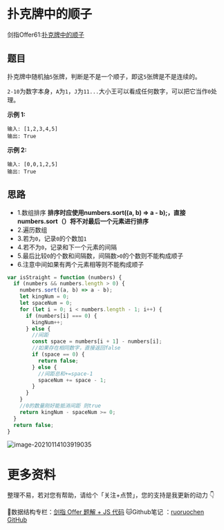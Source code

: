 # 扑克牌中的顺子

剑指Offer61:[扑克牌中的顺子](https://leetcode-cn.com/problems/bu-ke-pai-zhong-de-shun-zi-lcof/)

## 题目

扑克牌中随机抽`5`张牌，判断是不是一个顺子，即这`5`张牌是不是连续的。

`2-10`为数字本身，`A`为`1`，`J`为`11...`大小王可以看成任何数字，可以把它当作`0`处理。

**示例 1:**

```
输入: [1,2,3,4,5]
输出: True
```

**示例 2:**

```
输入: [0,0,1,2,5]
输出: True
```

## 思路

- 1.数组排序 **排序时应使用numbers.sort((a, b) => a - b);，直接numbers.sort（）将不对最后一个元素进行排序**
- 2.遍历数组
- 3.若为`0`，记录`0`的个数加`1`
- 4.若不为`0`，记录和下一个元素的间隔
- 5.最后比较`0`的个数和间隔数，间隔数`>0`的个数则不能构成顺子
- 6.注意中间如果有两个元素相等则不能构成顺子

```js
var isStraight = function (numbers) {
  if (numbers && numbers.length > 0) {
    numbers.sort((a, b) => a - b);
    let kingNum = 0;
    let spaceNum = 0;
    for (let i = 0; i < numbers.length - 1; i++) {
      if (numbers[i] === 0) {
        kingNum++;
      } else {
        //间距
        const space = numbers[i + 1] - numbers[i];
        //如果存在相同数字，直接返回false
        if (space == 0) {
          return false;
        } else {
          //间距总和+=space-1
          spaceNum += space - 1;
        }
      }
    }
    //0的数量刚好能抵消间距 则true
    return kingNum - spaceNum >= 0;
  }
  return false;
}
```

![image-20210114103919035](http://ruoruochen-img-bed.oss-cn-beijing.aliyuncs.com/img/image-20210114094622296.png)

# 更多资料

整理不易，若对您有帮助，请给个「关注+点赞」，您的支持是我更新的动力 👇

📖数据结构专栏：[剑指 Offer 题解 + JS 代码](https://blog.csdn.net/weixin_43786756/category_10716516.html) 
🐱Github笔记 ：[ruoruochen GitHub](https://github.com/ruoruochen/front-end-note)


